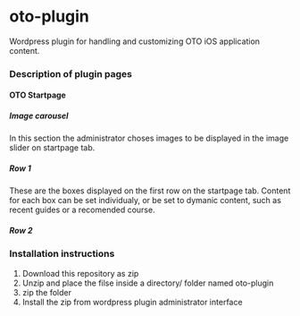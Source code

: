 # oto-plugin
Wordpress plugin for handling and customizing OTO iOS application content.

### Description of plugin pages
#### OTO Startpage
##### Image carousel
In this section the administrator choses images to be displayed in the image slider on startpage tab. 
##### Row 1
These are the boxes displayed on the first row on the startpage tab. Content for each box can be set individualy, or be set to dymanic content, such as recent guides or a recomended course. 
##### Row 2
### Installation instructions
1. Download this repository as zip
2. Unzip and place the filse inside a directory/ folder named oto-plugin
3. zip the folder 
4. Install the zip from wordpress plugin administrator interface